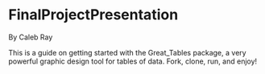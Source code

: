 # FinalProjectPresentation

By Caleb Ray

This is a guide on getting started with the Great_Tables package, a very powerful graphic design tool for tables of data.
Fork, clone, run, and enjoy!

